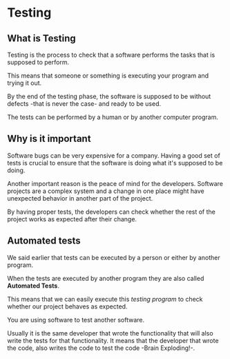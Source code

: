 # Testing

## What is Testing

Testing is the process to check that a software performs the tasks that is supposed to perform.

This means that someone or something is executing your program and trying it out.

By the end of the testing phase, the software is supposed to be without defects -that is never the case- and ready to be used.

The tests can be performed by a human or by another computer program.

## Why is it important

Software bugs can be very expensive for a company. Having a good set of tests is crucial to ensure that the software is doing what it's supposed to be doing.

Another important reason is the peace of mind for the developers. Software projects are a complex system and a change in one place might have unexpected behavior in another part of the project.

By having proper tests, the developers can check whether the rest of the project works as expected after their change.

## Automated tests

We said earlier that tests can be executed by a person or either by another program.

When the tests are executed by another program they are also called **Automated Tests**.

This means that we can easily execute this *testing program* to check whether our project behaves as expected.

You are using software to test another software.

Usually it is the same developer that wrote the functionality that will also write the tests for that functionality. It means that the developer that wrote the code, also writes the code to test the code -Brain Exploding!-.
